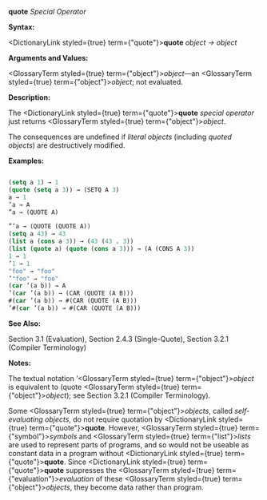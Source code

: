 **quote** *Special Operator* 



**Syntax:** 



<DictionaryLink styled={true} term={"quote"}><b>quote</b></DictionaryLink> *object → object* 



**Arguments and Values:** 



<GlossaryTerm styled={true} term={"object"}><i>object</i></GlossaryTerm>—an <GlossaryTerm styled={true} term={"object"}><i>object</i></GlossaryTerm>; not evaluated. 



**Description:** 



The <DictionaryLink styled={true} term={"quote"}><b>quote</b></DictionaryLink> *special operator* just returns <GlossaryTerm styled={true} term={"object"}><i>object</i></GlossaryTerm>. 



The consequences are undefined if *literal objects* (including *quoted objects*) are destructively modified. 



**Examples:**
```lisp

(setq a 1) → 1 
(quote (setq a 3)) → (SETQ A 3) 
a → 1 
’a → A 
”a → (QUOTE A)  

”’a → (QUOTE (QUOTE A)) 
(setq a 43) → 43 
(list a (cons a 3)) → (43 (43 . 3)) 
(list (quote a) (quote (cons a 3))) → (A (CONS A 3)) 
1 → 1 
’1 → 1 
"foo" → "foo" 
’"foo" → "foo" 
(car ’(a b)) → A 
’(car ’(a b)) → (CAR (QUOTE (A B))) 
#(car ’(a b)) → #(CAR (QUOTE (A B))) 
’#(car ’(a b)) → #(CAR (QUOTE (A B))) 

```
**See Also:** 



Section 3.1 (Evaluation), Section 2.4.3 (Single-Quote), Section 3.2.1 (Compiler Terminology) 



**Notes:** 



The textual notation ’<GlossaryTerm styled={true} term={"object"}><i>object</i></GlossaryTerm> is equivalent to (quote <GlossaryTerm styled={true} term={"object"}><i>object</i></GlossaryTerm>); see Section 3.2.1 (Compiler Terminology). 



Some <GlossaryTerm styled={true} term={"object"}><i>objects</i></GlossaryTerm>, called *self-evaluating objects*, do not require quotation by <DictionaryLink styled={true} term={"quote"}><b>quote</b></DictionaryLink>. However, <GlossaryTerm styled={true} term={"symbol"}><i>symbols</i></GlossaryTerm> and <GlossaryTerm styled={true} term={"list"}><i>lists</i></GlossaryTerm> are used to represent parts of programs, and so would not be useable as constant data in a program without <DictionaryLink styled={true} term={"quote"}><b>quote</b></DictionaryLink>. Since <DictionaryLink styled={true} term={"quote"}><b>quote</b></DictionaryLink> suppresses the <GlossaryTerm styled={true} term={"evaluation"}><i>evaluation</i></GlossaryTerm> of these <GlossaryTerm styled={true} term={"object"}><i>objects</i></GlossaryTerm>, they become data rather than program. 



